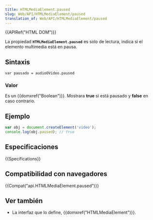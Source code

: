 ```yaml
---
title: HTMLMediaElement.paused
slug: Web/API/HTMLMediaElement/paused
translation_of: Web/API/HTMLMediaElement/paused
---
```


{{APIRef("HTML DOM")}}

La propiedad **`HTMLMediaElement.paused`** es solo de lectura, indica si el elemento multimedia está en pausa.

## Sintaxis

```
var pausado = audioOVideo.paused
```

### Valor

Es un {{domxref("Boolean")}}. Mostrara **true** si está pausado y **false** en caso contrario.

## Ejemplo

```js
var obj = document.createElement('video');
console.log(obj.paused); // true
```

## Especificaciones

{{Specifications}}

## Compatibilidad con navegadores

{{Compat("api.HTMLMediaElement.paused")}}

## Ver también

- La interfaz que lo define, {{domxref("HTMLMediaElement")}}.
